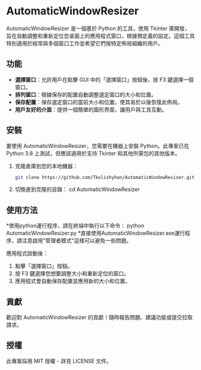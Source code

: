 # AutomaticWindowResizer

AutomaticWindowResizer 是一個基於 Python 的工具，使用 Tkinter 庫開發，旨在自動調整和重新定位您桌面上的應用程式窗口，根據預定義的設定。這個工具特別適用於經常與多個窗口工作並希望它們按特定佈局組織的用戶。

## 功能

- **選擇窗口**：允許用戶在點擊 GUI 中的「選擇窗口」按鈕後，按 F3 鍵選擇一個窗口。
- **排列窗口**：根據保存的配置自動調整選定窗口的大小和位置。
- **保存配置**：保存選定窗口的當前大小和位置，使其易於以後恢復此佈局。
- **用戶友好的介面**：提供一個簡單的圖形界面，讓用戶與工具互動。

## 安裝

要使用 AutomaticWindowResizer，您需要在機器上安裝 Python。此專案已在 Python 3.8 上測試，但應該適用於支持 Tkinter 和其他所需包的其他版本。

1. 克隆倉庫到您的本地機器：
   ```bash
   git clone https://github.com/Tkulishyhan/AutomaticWindowResizer.git
2. 切換進到克隆的目錄：
   cd AutomaticWindowResizer
## 使用方法

*使用python運行程序，請在終端中執行以下命令：
   python AutomaticWindowResizer.py
*直接使用AutomaticWindowResizer.exe運行程序，請注意啟用"管理者模式"這樣可以避免一些問題。

應用程式啟動後：

1. 點擊「選擇窗口」按鈕。
2. 按 F3 鍵選擇您想要調整大小和重新定位的窗口。
3. 應用程式會自動保存配置並應用新的大小和位置。
   
## 貢獻
歡迎對 AutomaticWindowResizer 的貢獻！隨時報告問題、建議功能或提交拉取請求。

## 授權
此專案採用 MIT 授權 - 詳見 LICENSE 文件。




